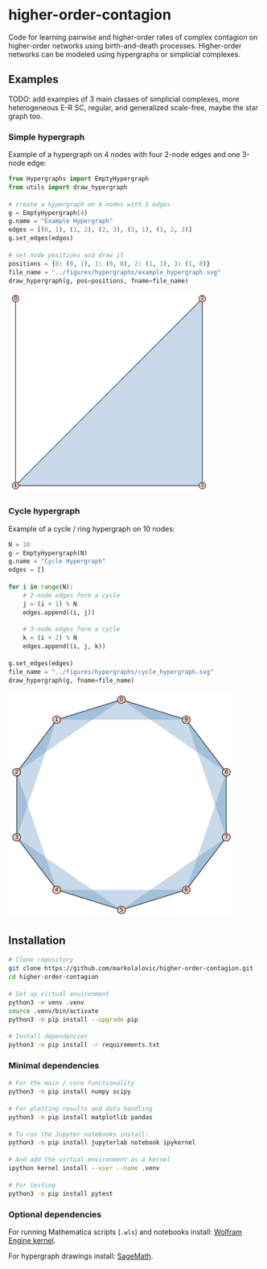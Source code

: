 # higher-order-contagion
Code for learning pairwise and higher-order rates of complex contagion on higher-order networks using birth-and-death processes. Higher-order networks can be modeled using hypergraphs or simplicial complexes.

## Examples
TODO: add examples of 3 main classes of simplicial complexes, more heterogeneous E-R SC, regular, and generalized scale-free, maybe the star graph too.

### Simple hypergraph
Example of a hypergraph on 4 nodes with four 2-node edges and one 3-node edge:
```python
from Hypergraphs import EmptyHypergraph
from utils import draw_hypergraph

# create a hypergraph on 4 nodes with 5 edges
g = EmptyHypergraph(4)
g.name = "Example Hypergraph"
edges = [(0, 1), (1, 2), (2, 3), (3, 1), (1, 2, 3)]
g.set_edges(edges)

# set node positions and draw it
positions = {0: (0, 1), 1: (0, 0), 2: (1, 1), 3: (1, 0)}
file_name = "../figures/hypergraphs/example_hypergraph.svg"
draw_hypergraph(g, pos=positions, fname=file_name)
```
<img src="figures/hypergraphs/example_hypergraph.svg" alt="Example Hypergraph" width="400" height="400">

### Cycle hypergraph
Example of a cycle / ring hypergraph on 10 nodes:
```python
N = 10
g = EmptyHypergraph(N)
g.name = "Cycle Hypergraph"
edges = []

for i in range(N):
    # 2-node edges form a cycle
    j = (i + 1) % N
    edges.append((i, j))
    
    # 3-node edges form a cycle
    k = (i + 2) % N
    edges.append((i, j, k))

g.set_edges(edges)
file_name = "../figures/hypergraphs/cycle_hypergraph.svg"
draw_hypergraph(g, fname=file_name)
```
<img src="figures/hypergraphs/cycle_hypergraph.svg" alt="Cycle Hypergraph" width="450" height="450">

## Installation
```bash
# Clone repository
git clone https://github.com/markolalovic/higher-order-contagion.git
cd higher-order-contagion

# Set up virtual environment
python3 -m venv .venv
source .venv/bin/activate
python3 -m pip install --upgrade pip

# Install dependencies
python3 -m pip install -r requirements.txt
```

### Minimal dependencies
```bash
# For the main / core functionality
python3 -m pip install numpy scipy

# For plotting results and data handling
python3 -m pip install matplotlib pandas

# To run the Jupyter notebooks install:
python3 -m pip install jupyterlab notebook ipykernel

# And add the virtual environment as a kernel
ipython kernel install --user --name .venv

# For testing
python3 -m pip install pytest
```

### Optional dependencies
For running Mathematica scripts (`.wls`) and notebooks install: [Wolfram Engine kernel](https://www.wolfram.com/engine/index.php.en). 

For hypergraph drawings install: [SageMath](https://www.sagemath.org/).